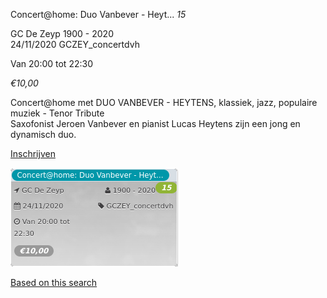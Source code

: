 Concert@home: Duo Vanbever - Heyt... *15*

GC De Zeyp 1900 - 2020  
24/11/2020 GCZEY\_concertdvh  

Van 20:00 tot 22:30

*€10,00*

  

  

Concert@home met DUO VANBEVER - HEYTENS, klassiek, jazz, populaire muziek - Tenor Tribute  
Saxofonist Jeroen Vanbever en pianist Lucas Heytens zijn een jong en dynamisch duo.

[Inschrijven](https://tickets.vgc.be/activity/subscribe/GCZEY_concertdvh)

![](54179.png)

[Based on this search](https://tickets.vgc.be/activity/index?&vrijeplaatsen=1&Age%5B%5D=3%2C4&entity=276)